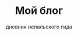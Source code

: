 ---
title: Мой блог
subtitle: дневник непальского гида
image: /img/jumbotron/himalaya-book-jumbotron.png

---